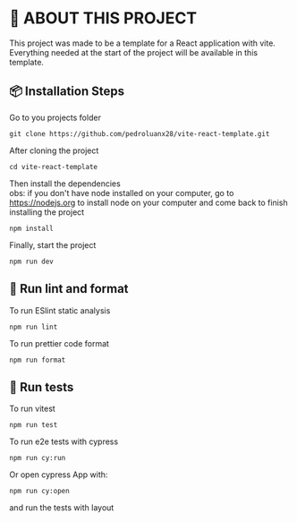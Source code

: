 # 🤔 ABOUT THIS PROJECT
This project was made to be a template for a React application with vite. Everything needed at the start of the project will be available in this template.

## 📦 Installation Steps

Go to you projects folder

```shell
git clone https://github.com/pedroluanx28/vite-react-template.git
```
After cloning the project

```shell
cd vite-react-template
```

Then install the dependencies
<br/>
obs: if you don't have node installed on your computer, go to https://nodejs.org to install node on your computer and come back to finish installing the project

```shell
npm install
```

Finally, start the project

```shell
npm run dev
```

## 🧹 Run lint and format
To run ESlint static analysis
```shell
npm run lint
```
To run prettier code format
```shell
npm run format
```

## 🧪 Run tests
To run vitest
```shell
npm run test
```
To run e2e tests with cypress

```shell
npm run cy:run
```
Or open cypress App with:

```shell
npm run cy:open
```
and run the tests with layout
